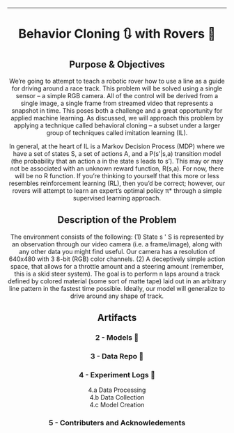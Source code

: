  
---

<div align="center">    
 
# Behavior Cloning :arrows_clockwise: with Rovers :red_car:

## Purpose & Objectives
We’re going to attempt to teach a robotic rover how to use a line as a guide for driving around a race track.  This problem will be solved using a single sensor – a simple RGB camera.  All of the control will be derived from a single image, a single frame from streamed video that represents a snapshot in time. This poses both a challenge and a great opportunity for applied machine learning.  As discussed, we will approach this problem by applying a technique called behavioral cloning – a subset under a larger group of techniques called imitation learning (IL). 

In general, at the heart of IL is a Markov Decision Process (MDP) where we have a set of states S, a set of actions A, and a P(s’|s,a) transition model (the probability that an action a in the state s leads to s’).  This may or may not be associated with an unknown reward function, R(s,a).  For now, there will be no R function.  If you’re thinking to yourself that this more or less resembles reinforcement learning (RL), then you’d be correct; however, our rovers will attempt to learn an expert’s optimal policy π* through a simple supervised learning approach.

## Description of the Problem
The environment consists of the following: (1) State s ' S is represented by an observation through our video camera (i.e. a frame/image), along with any other data you might find useful.  Our camera has a resolution of 640x480 with 3 8-bit (RGB) color channels.  (2) A deceptively simple action space, that allows for a throttle amount and a steering amount (remember, this is a skid steer system).  The goal is to perform n laps around a track defined by colored material (some sort of matte tape) laid out in an arbitrary line pattern in the fastest time possible. Ideally, our model will generalize to drive around any shape of track.

## Artifacts
### 2 - Models :link:
### 3 - Data Repo :link:
### 4 - Experiment Logs :link:
4.a Data Processing <br>
4.b Data Collection <br>
4.c Model Creation <br>
    
### 5 - Contributers and Acknowledements



